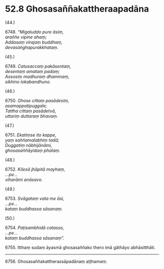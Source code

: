 

# 52.8 Ghosasaññakattheraapadāna



(44.)

6748\. _“Migaluddo pure āsiṃ,_  
_araññe vipine ahaṃ;_  
_Addasaṃ virajaṃ buddhaṃ,_  
_devasaṅghapurakkhataṃ._  


(45.)

6749\. _Catusaccaṃ pakāsentaṃ,_  
_desentaṃ amataṃ padaṃ;_  
_Assosiṃ madhuraṃ dhammaṃ,_  
_sikhino lokabandhuno._  


(46.)

6750\. _Ghose cittaṃ pasādesiṃ,_  
_asamappaṭipuggale;_  
_Tattha cittaṃ pasādetvā,_  
_uttariṃ duttaraṃ bhavaṃ._  


(47.)

6751\. _Ekatiṃse ito kappe,_  
_yaṃ saññamalabhiṃ tadā;_  
_Duggatiṃ nābhijānāmi,_  
_ghosasaññāyidaṃ phalaṃ._  


(48.)

6752\. _Kilesā jhāpitā mayhaṃ,_  
_…pe…_  
_viharāmi anāsavo._  


(49.)

6753\. _Svāgataṃ vata me āsi,_  
_…pe…_  
_kataṃ buddhassa sāsanaṃ._  


(50.)

6754\. _Paṭisambhidā catasso,_  
_…pe…_  
_kataṃ buddhassa sāsanaṃ”._  


6755\. Itthaṃ sudaṃ āyasmā ghosasaññako thero imā gāthāyo abhāsitthāti.

---

6756\. Ghosasaññakattherassāpadānaṃ aṭṭhamaṃ.





